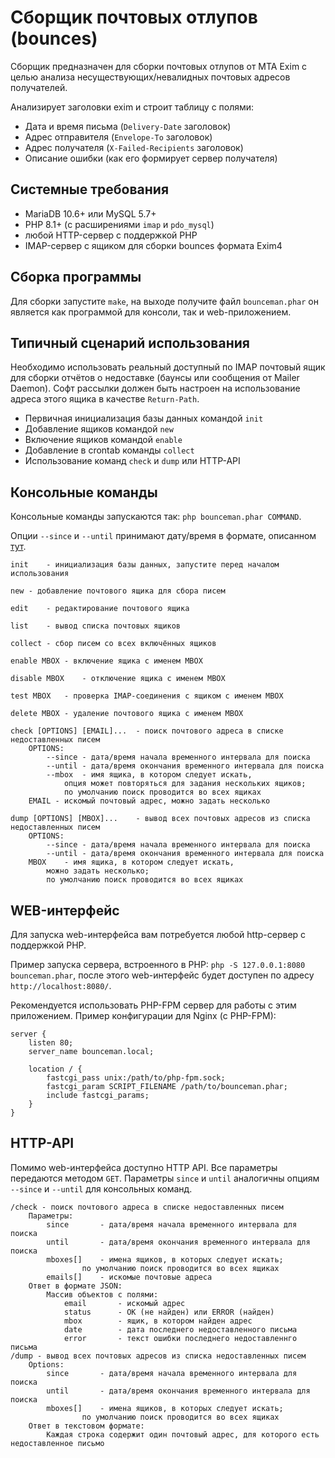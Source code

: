 Сборщик почтовых отлупов (bounces)
==================================

Сборщик предназначен для сборки почтовых отлупов от MTA Exim с целью анализа несуществующих/невалидных почтовых адресов получателей.

Анализирует заголовки exim и строит таблицу с полями:

* Дата и время письма (`Delivery-Date` заголовок)
* Адрес отправителя (`Envelope-To` заголовок)
* Адрес получателя (`X-Failed-Recipients` заголовок)
* Описание ошибки (как его формирует сервер получателя)


Системные требования
--------------------

* MariaDB 10.6+ или MySQL 5.7+
* PHP 8.1+ (с расширениями `imap` и `pdo_mysql`)
* любой HTTP-сервер с поддержкой PHP
* IMAP-сервер с ящиком для сборки bounces формата Exim4


Сборка программы
----------------

Для сборки запустите `make`, на выходе получите файл `bounceman.phar` он является как программой для консоли, так и web-приложением.


Типичный сценарий использования
-------------------------------

Необходимо использовать реальный доступный по IMAP почтовый ящик для сборки отчётов о недоставке (баунсы или сообщения от Mailer Daemon). Софт рассылки должен быть настроен на использование адреса этого ящика в качестве `Return-Path`.

* Первичная инициализация базы данных командой `init`
* Добавление ящиков командой `new`
* Включение ящиков командой `enable`
* Добавление в crontab команды `collect`
* Использование команд `check` и `dump` или HTTP-API


Консольные команды
------------------

Консольные команды запускаются так: `php bounceman.phar COMMAND`.

Опции `--since` и `--until` принимают дату/время в формате, описанном [тут](https://www.php.net/manual/en/datetime.formats.php).

```
init	- инициализация базы данных, запустите перед началом использования

new	- добавление почтового ящика для сбора писем

edit	- редактирование почтового ящика

list	- вывод списка почтовых ящиков

collect	- сбор писем со всех включённых ящиков

enable MBOX	- включение ящика с именем MBOX

disable MBOX	- отключение ящика с именем MBOX

test MBOX	- проверка IMAP-соединения с ящиком с именем MBOX

delete MBOX	- удаление почтового ящика с именем MBOX

check [OPTIONS] [EMAIL]...	- поиск почтового адреса в списке недоставленных писем
	OPTIONS:
		--since	- дата/время начала временного интервала для поиска
		--until	- дата/время окончания временного интервала для поиска
		--mbox	- имя ящика, в котором следует искать,
			опция может повторяться для задания нескольких ящиков;
			по умолчанию поиск проводится во всех ящиках
	EMAIL -	искомый почтовый адрес, можно задать несколько

dump [OPTIONS] [MBOX]...	- вывод всех почтовых адресов из списка недоставленных писем
	OPTIONS:
		--since	- дата/время начала временного интервала для поиска
		--until	- дата/время окончания временного интервала для поиска
	MBOX	- имя ящика, в котором следует искать,
		можно задать несколько;
		по умолчанию поиск проводится во всех ящиках
```


WEB-интерфейс
-------------

Для запуска web-интерфейса вам потребуется любой http-сервер с поддержкой PHP.

Пример запуска сервера, встроенного в PHP: `php -S 127.0.0.1:8080 bounceman.phar`, после этого web-интерфейс будет доступен по адресу `http://localhost:8080/`.

Рекомендуется использовать PHP-FPM сервер для работы с этим приложением. Пример конфигурации для Nginx (с PHP-FPM):

```
server {
    listen 80;
    server_name bounceman.local;

    location / {
        fastcgi_pass unix:/path/to/php-fpm.sock;
        fastcgi_param SCRIPT_FILENAME /path/to/bounceman.phar;
        include fastcgi_params;
    }
}
```


HTTP-API
--------

Помимо web-интерфейса доступно HTTP API. Все параметры передаются методом `GET`. Параметры `since` и `until` аналогичны опциям `--since` и `--until` для консольных команд.

```
/check - поиск почтового адреса в списке недоставленных писем
	Параметры:
		since		- дата/время начала временного интервала для поиска
		until		- дата/время окончания временного интервала для поиска
		mboxes[]	- имена ящиков, в которых следует искать;
				по умолчанию поиск проводится во всех ящиках
		emails[]	- искомые почтовые адреса
	Ответ в формате JSON:
		Массив объектов с полями:
			email		- искомый адрес
			status		- OK (не найден) или ERROR (найден)
			mbox		- ящик, в котором найден адрес 
			date		- дата последнего недоставленного письма
			error		- текст ошибки последнего недоставленнго письма
/dump - вывод всех почтовых адресов из списка недоставленных писем
	Options:
		since		- дата/время начала временного интервала для поиска
		until		- дата/время окончания временного интервала для поиска
		mboxes[]	- имена ящиков, в которых следует искать;
				по умолчанию поиск проводится во всех ящиках
	Ответ в текстовом формате:
		Каждая строка содержит один почтовый адрес, для которого есть недоставленное письмо
```
